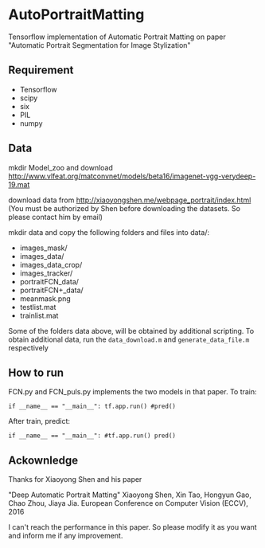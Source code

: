 # AutoPortraitMatting
Tensorflow implementation of Automatic Portrait Matting on paper "Automatic Portrait Segmentation for Image Stylization"

## Requirement

* Tensorflow
* scipy
* six
* PIL
* numpy



## Data

mkdir Model_zoo and download http://www.vlfeat.org/matconvnet/models/beta16/imagenet-vgg-verydeep-19.mat

download data from http://xiaoyongshen.me/webpage_portrait/index.html
(You must be authorized by Shen before downloading the datasets. So please contact him by email)

mkdir data and copy the following folders and files into data/:

  * images_mask/
  * images_data/
  * images_data_crop/
  * images_tracker/
  * portraitFCN_data/
  * portraitFCN+_data/
  * meanmask.png
  * testlist.mat
  * trainlist.mat

Some of the folders data above, will be obtained by additional scripting. To obtain additional data, run the `data_download.m` and `generate_data_file.m` respectively

## How to run

FCN.py and FCN_puls.py implements the two models in that paper.
To train:

`
  if __name__ == "__main__":
      tf.app.run()
      #pred()
`

After train, predict:

`
  if __name__ == "__main__":
      #tf.app.run()
      pred()
`

## Ackownledge

Thanks for Xiaoyong Shen and his paper

"Deep Automatic Portrait Matting" Xiaoyong Shen, Xin Tao, Hongyun Gao, Chao Zhou, Jiaya Jia. European Conference on Computer Vision (ECCV), 2016

I can't reach the performance in this paper. So please modify it as you want and inform me if any improvement.
